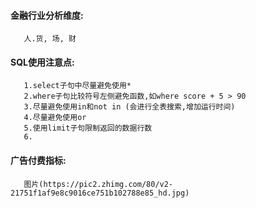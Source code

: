 #### 金融行业分析维度:  
       人.货, 场, 财

#### SQL使用注意点:  
       1.select子句中尽量避免使用*  
       2.where子句比较符号左侧避免函数,如where score + 5 > 90    
       3.尽量避免使用in和not in (会进行全表搜索,增加运行时间)  
       4.尽量避免使用or  
       5.使用limit子句限制返回的数据行数  
       6.
      
#### 广告付费指标:
       图片(https://pic2.zhimg.com/80/v2-21751f1af9e8c9016ce751b102788e85_hd.jpg)
